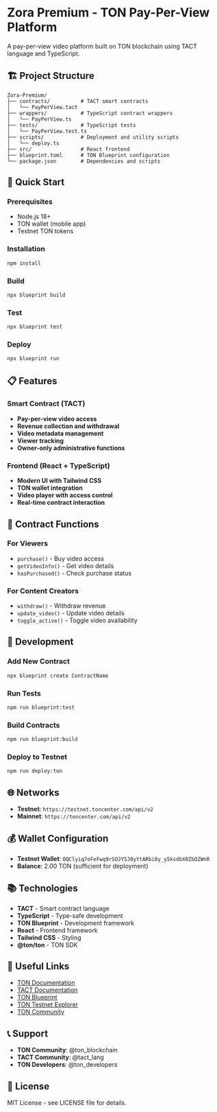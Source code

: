 # Zora Premium - TON Pay-Per-View Platform

A pay-per-view video platform built on TON blockchain using TACT language and TypeScript.

## 🏗️ Project Structure

```
Zora-Premium/
├── contracts/          # TACT smart contracts
│   └── PayPerView.tact
├── wrappers/           # TypeScript contract wrappers
│   └── PayPerView.ts
├── tests/              # TypeScript tests
│   └── PayPerView.test.ts
├── scripts/            # Deployment and utility scripts
│   └── deploy.ts
├── src/                # React frontend
├── blueprint.toml      # TON Blueprint configuration
└── package.json        # Dependencies and scripts
```

## 🚀 Quick Start

### Prerequisites
- Node.js 18+
- TON wallet (mobile app)
- Testnet TON tokens

### Installation
```bash
npm install
```

### Build
```bash
npx blueprint build
```

### Test
```bash
npx blueprint test
```

### Deploy
```bash
npx blueprint run
```

## 📋 Features

### Smart Contract (TACT)
- **Pay-per-view video access**
- **Revenue collection and withdrawal**
- **Video metadata management**
- **Viewer tracking**
- **Owner-only administrative functions**

### Frontend (React + TypeScript)
- **Modern UI with Tailwind CSS**
- **TON wallet integration**
- **Video player with access control**
- **Real-time contract interaction**

## 🎯 Contract Functions

### For Viewers
- `purchase()` - Buy video access
- `getVideoInfo()` - Get video details
- `hasPurchased()` - Check purchase status

### For Content Creators
- `withdraw()` - Withdraw revenue
- `update_video()` - Update video details
- `toggle_active()` - Toggle video availability

## 🔧 Development

### Add New Contract
```bash
npx blueprint create ContractName
```

### Run Tests
```bash
npm run blueprint:test
```

### Build Contracts
```bash
npm run blueprint:build
```

### Deploy to Testnet
```bash
npm run deploy:ton
```

## 🌐 Networks

- **Testnet**: `https://testnet.toncenter.com/api/v2`
- **Mainnet**: `https://toncenter.com/api/v2`

## 💰 Wallet Configuration

- **Testnet Wallet**: `0QClyiq7oFeFwq9rSOJY5J0yYtARbi8y_y5ksdbX0ZbOZWnR`
- **Balance**: 2.00 TON (sufficient for deployment)

## 📚 Technologies

- **TACT** - Smart contract language
- **TypeScript** - Type-safe development
- **TON Blueprint** - Development framework
- **React** - Frontend framework
- **Tailwind CSS** - Styling
- **@ton/ton** - TON SDK

## 🔗 Useful Links

- [TON Documentation](https://ton.org/docs)
- [TACT Documentation](https://tact-lang.org)
- [TON Blueprint](https://github.com/ton-community/blueprint)
- [TON Testnet Explorer](https://testnet.tonscan.org)
- [TON Community](https://t.me/ton_blockchain)

## 📞 Support

- **TON Community**: @ton_blockchain
- **TACT Community**: @tact_lang
- **TON Developers**: @ton_developers

## 📄 License

MIT License - see LICENSE file for details.
